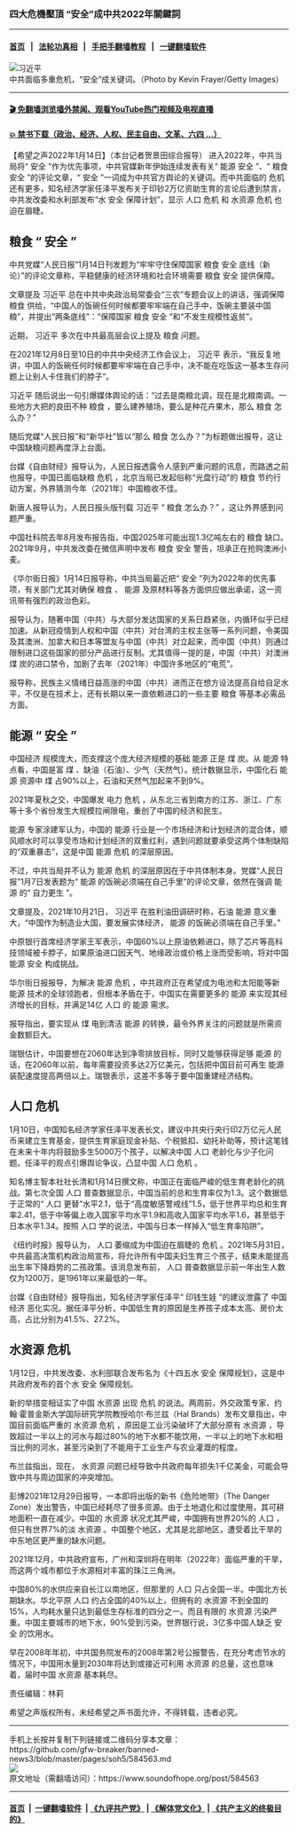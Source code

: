 ### 四大危機壓頂 “安全”成中共2022年關鍵詞
------------------------

#### [首页](https://github.com/gfw-breaker/banned-news3/blob/master/README.md) &nbsp;&nbsp;|&nbsp;&nbsp; [法轮功真相](https://github.com/begood0513/basic/blob/master/README.md)  &nbsp;&nbsp;|&nbsp;&nbsp; [手把手翻墙教程](https://github.com/gfw-breaker/guides/wiki)  &nbsp;&nbsp;|&nbsp;&nbsp; [一键翻墙软件](https://github.com/gfw-breaker/nogfw/blob/master/README.md)  



<div><img alt="习近平" src="https://img.soundofhope.org/2022-01/1642188996358.jpg"/>
<br/><figcaption class="caption">
 中共面临多重危机，“安全”成关键词。（Photo by Kevin Frayer/Getty Images）
</figcaption></div><hr/>

#### [ 🎬  免翻墙浏览墙外禁闻、观看YouTube热门视频及电视直播](https://github.com/gfw-breaker/HelloWorld)

#### [ 💥  禁书下载（政治、经济、人权、民主自由、文革、六四 ...）](https://github.com/gfw-breaker/books/blob/master/README.md)

<div><div class="Content__Wrapper sc-1bvya0-0 grZQxZ">
 <p class="meta-top">
  <span class="meta">
   【希望之声2022年1月14日】（本台记者贺景田综合报导）
  </span>
  进入2022年，中共当局将“
  <ok href="/term/1746">
   安全
  </ok>
  ”作为优先事项，中共官媒新年伊始连续发表有关“
  <ok href="/term/2960">
   能源
  </ok>
  <ok href="/term/1746">
   安全
  </ok>
  ”、“
  <ok href="/term/98382">
   粮食
  </ok>
  <ok href="/term/1746">
   安全
  </ok>
  ”的评论文章，“
  <ok href="/term/1746">
   安全
  </ok>
  ”一词成为中共官方舆论的关键词。而中共面临的
  <ok href="/term/3783">
   危机
  </ok>
  还有更多，知名经济学家任泽平发布关于印钞2万亿资助生育的言论后遭到禁言，中共发改委和水利部发布“水
  <ok href="/term/1746">
   安全
  </ok>
  保障计划”，显示
  <ok href="/term/13373">
   人口
  </ok>
  <ok href="/term/3783">
   危机
  </ok>
  和
  <ok href="/term/16059">
   水资源
  </ok>
  <ok href="/term/3783">
   危机
  </ok>
  也迫在眉睫。
 </p>
 <h2>
  <strong>
   <ok href="/term/98382">
    粮食
   </ok>
   “
   <ok href="/term/1746">
    安全
   </ok>
   ”
  </strong>
 </h2>
 <p>
  中共党媒“人民日报”1月14日刊发题为“牢牢守住保障国家
  <ok href="/term/98382">
   粮食
  </ok>
  <ok href="/term/1746">
   安全
  </ok>
  底线（新论）”的评论文章称，平稳健康的经济环境和社会环境需要
  <ok href="/term/98382">
   粮食
  </ok>
  <ok href="/term/1746">
   安全
  </ok>
  提供保障。
 </p>
 <p>
  文章提及
  <ok href="/term/1063">
   习近平
  </ok>
  总在中共中央政治局常委会“三农”专题会议上的讲话，强调保障
  <ok href="/term/98382">
   粮食
  </ok>
  供给，“中国人的饭碗任何时候都要牢牢端在自己手中，饭碗主要装中国粮”，并提出“两条底线”：“保障国家
  <ok href="/term/98382">
   粮食
  </ok>
  <ok href="/term/1746">
   安全
  </ok>
  ”和“不发生规模性返贫”。
 </p>
 <p>
  近期，
  <ok href="/term/1063">
   习近平
  </ok>
  多次在中共最高层会议上提及
  <ok href="/term/98382">
   粮食
  </ok>
  问题。
 </p>
 <p>
  在2021年12月8日至10日的中共中央经济工作会议上，
  <ok href="/term/1063">
   习近平
  </ok>
  表示，“我反复地讲，中国人的饭碗任何时候都要牢牢端在自己手中，决不能在吃饭这一基本生存问题上让别人卡住我们的脖子”。
 </p>
 <p>
  <ok href="/term/1063">
   习近平
  </ok>
  随后说出一句引爆媒体舆论的话：“过去是南粮北调，现在是北粮南调。一些地方大把的良田不种
  <ok href="/term/98382">
   粮食
  </ok>
  ，要么建养殖场，要么是种花卉果木，那么
  <ok href="/term/98382">
   粮食
  </ok>
  怎么办？”
 </p>
 <p>
  随后党媒“人民日报”和“新华社”皆以“那么
  <ok href="/term/98382">
   粮食
  </ok>
  怎么办？”为标题做出报导，这让中国缺粮问题再度浮上台面。
 </p>
 <p>
  台媒《自由财经》报导认为，人民日报透露令人感到严重问题的讯息，而路透之前也报导，中国已面临缺粮
  <ok href="/term/3783">
   危机
  </ok>
  ，北京当局已发起俗称“光盘行动”的
  <ok href="/term/98382">
   粮食
  </ok>
  节约行动方案，外界猜测今年（2021年）中国粮收不佳。
 </p>
 <p>
  新唐人报导认为，人民日报头版刊载
  <ok href="/term/1063">
   习近平
  </ok>
  “
  <ok href="/term/98382">
   粮食
  </ok>
  怎么办？” ，这让外界感到问题严重。
 </p>
 <p>
  中国社科院去年8月发布报告指，中国2025年可能出现1.3亿吨左右的
  <ok href="/term/98382">
   粮食
  </ok>
  缺口。2021年9月，中共发改委在微信声明中发布
  <ok href="/term/98382">
   粮食
  </ok>
  <ok href="/term/1746">
   安全
  </ok>
  警告，坦承正在抢购澳洲小麦。
 </p>
 <p>
  《华尔街日报》1月14日报导称，中共当局最近把“
  <ok href="/term/1746">
   安全
  </ok>
  ”列为2022年的优先事项，有关部门尤其对确保
  <ok href="/term/98382">
   粮食
  </ok>
  、
  <ok href="/term/2960">
   能源
  </ok>
  及原材料等各方面供应做出承诺，这一资讯带有强烈的政治色彩。
 </p>
 <p>
  报导认为，随著中国（中共）与大部分发达国家的关系日趋紧张，内循环似乎已经加速。从新冠疫情到人权和中国（中共）对台湾的主权主张等一系列问题，令美国及其澳洲、加拿大和日本等盟友与中国（中共）对立起来，而中国（中共）则通过限制进口这些国家的部分产品进行反制。尤其值得一提的是，中国（中共）对澳洲
  <ok href="/term/434209">
   煤
  </ok>
  炭的进口禁令，加剧了去年（2021年）中国许多地区的“电荒”。
 </p>
 <p>
  报导称，民族主义情绪日益高涨的中国（中共）进而正在想方设法提高自给自足水平，不仅是在技术上，还有长期以来一直依赖进口的一些主要
  <ok href="/term/98382">
   粮食
  </ok>
  等基本必需品方面。
 </p>
 <h2>
  <strong>
   <ok href="/term/2960">
    能源
   </ok>
   “
   <ok href="/term/1746">
    安全
   </ok>
   ”
  </strong>
 </h2>
 <p>
  <ok href="/term/2423">
   中国经济
  </ok>
  规模庞大，而支撑这个庞大经济规模的基础
  <ok href="/term/2960">
   能源
  </ok>
  正是
  <ok href="/term/434209">
   煤
  </ok>
  炭。从
  <ok href="/term/2960">
   能源
  </ok>
  特点看，中国是富
  <ok href="/term/434209">
   煤
  </ok>
  、缺油（石油）、少气（天然气）。统计数据显示，中国化石
  <ok href="/term/2960">
   能源
  </ok>
  资源中
  <ok href="/term/434209">
   煤
  </ok>
  占90%以上，石油和天然气加起来不到9%。
 </p>
 <p>
  2021年夏秋之交，中国爆发
  <ok href="/term/57873">
   电力
  </ok>
  <ok href="/term/3783">
   危机
  </ok>
  ，从东北三省到南方的江苏、浙江、广东等十多个省份发生大规模拉闸限电，重创了中国的经济和民生。
 </p>
 <p>
  <ok href="/term/2960">
   能源
  </ok>
  专家涂建军认为，中国的
  <ok href="/term/2960">
   能源
  </ok>
  行业是一个市场经济和计划经济的混合体，顺风顺水时可以享受市场和计划经济的双重红利，遇到问题就要承受这两个体制缺陷的“双重暴击”，这是中国
  <ok href="/term/2960">
   能源
  </ok>
  <ok href="/term/3783">
   危机
  </ok>
  的深层原因。
 </p>
 <p>
  不过，中共当局并不认为
  <ok href="/term/2960">
   能源
  </ok>
  <ok href="/term/3783">
   危机
  </ok>
  的深层原因在于中共体制本身。党媒“人民日报”1月7日发表题为“
  <ok href="/term/2960">
   能源
  </ok>
  的饭碗必须端在自己手里”的评论文章，依然在强调
  <ok href="/term/2960">
   能源
  </ok>
  的“
  <ok href="/term/7487">
   自力更生
  </ok>
  ”。
 </p>
 <p>
  文章提及，2021年10月21日，
  <ok href="/term/1063">
   习近平
  </ok>
  在胜利油田调研时称，石油
  <ok href="/term/2960">
   能源
  </ok>
  意义重大，“中国作为制造业大国，要发展实体经济，
  <ok href="/term/2960">
   能源
  </ok>
  的饭碗必须端在自己手里。”
 </p>
 <p>
  中原银行首席经济学家王军表示，中国60%以上原油依赖进口，除了芯片等高科技领域被卡脖子，如果原油进口因天气、地缘政治或价格上涨而受影响，将对中国
  <ok href="/term/2960">
   能源
  </ok>
  <ok href="/term/1746">
   安全
  </ok>
  构成挑战。
 </p>
 <p>
  华尔街日报报导，为解决
  <ok href="/term/2960">
   能源
  </ok>
  <ok href="/term/3783">
   危机
  </ok>
  ，中共政府正在希望成为电池和太阳能等新
  <ok href="/term/2960">
   能源
  </ok>
  技术的全球领跑者，但根本矛盾在于，中国实在需要更多的
  <ok href="/term/2960">
   能源
  </ok>
  来实现其经济增长的目标，并满足14亿
  <ok href="/term/13373">
   人口
  </ok>
  的
  <ok href="/term/2960">
   能源
  </ok>
  需求。
 </p>
 <p>
  报导指出，要实现从
  <ok href="/term/434209">
   煤
  </ok>
  电到清洁
  <ok href="/term/2960">
   能源
  </ok>
  的转换，最令外界关注的问题就是所需资金数额巨大。
 </p>
 <p>
  瑞银估计，中国要想在2060年达到净零排放目标，同时又能够获得足够
  <ok href="/term/2960">
   能源
  </ok>
  的话，在2060年以前，每年需要投资多达2万亿美元，包括把中国目前可再生
  <ok href="/term/2960">
   能源
  </ok>
  装配速度提高两倍以上。瑞银表示，这差不多等于要中国重建经济结构。
 </p>
 <h2>
  <strong>
   <ok href="/term/13373">
    人口
   </ok>
   <ok href="/term/3783">
    危机
   </ok>
  </strong>
 </h2>
 <p>
  1月10日，中国知名经济学家任泽平发表长文，建议中共央行央行印2万亿元人民币来建立生育基金，提供生育家庭现金补贴、个税抵扣、幼托补助等，预计这笔钱在未来十年内将鼓励多生5000万个孩子，以解决中国
  <ok href="/term/13373">
   人口
  </ok>
  老龄化与少子化问题。任泽平的观点引爆舆论争议，凸显中国
  <ok href="/term/13373">
   人口
  </ok>
  <ok href="/term/3783">
   危机
  </ok>
  。
 </p>
 <p>
  知名博主智本社社长清和1月14日撰文称，中国正在面临严峻的低生育老龄化的挑战。第七次全国
  <ok href="/term/13373">
   人口
  </ok>
  普查数据显示，中国当前的总和生育率仅为1.3。这个数据低于正常的“
  <ok href="/term/13373">
   人口
  </ok>
  更替”水平2.1，低于“高度敏感警戒线”1.5，低于世界平均总和生育率2.41，低于中等偏上收入国家平均水平1.9和高收入国家平均水平1.6，甚至低于日本水平1.34。按照
  <ok href="/term/13373">
   人口
  </ok>
  学的说法，中国与日本一样掉入“低生育率陷阱”。
 </p>
 <p>
  《纽约时报》报导认为，
  <ok href="/term/13373">
   人口
  </ok>
  萎缩成为中国迫在眉睫的
  <ok href="/term/3783">
   危机
  </ok>
  。2021年5月31日，中共最高决策机构政治局宣布，将允许所有中国夫妇生育三个孩子，结束未能提高出生率下降趋势的二孩政策。该消息发布前，
  <ok href="/term/13373">
   人口
  </ok>
  普查数据显示前一年出生人数仅为1200万，是1961年以来最低的一年。
 </p>
 <p>
  台媒《自由财经》报导指出，知名经济学家任泽平“
  <ok href="/term/679362">
   印钱生娃
  </ok>
  ”的建议泄露了
  <ok href="/term/2423">
   中国经济
  </ok>
  恶化实况。据任泽平分析，中国低生育的原因是生养孩子成本太高、房价太高，占比分别为41.5%、27.2%。
 </p>
 <h2>
  <strong>
   <ok href="/term/16059">
    水资源
   </ok>
   <ok href="/term/3783">
    危机
   </ok>
  </strong>
 </h2>
 <p>
  1月12日，中共发改委、水利部联合发布名为《十四五水
  <ok href="/term/1746">
   安全
  </ok>
  保障规划》，这是中共政府发布的首个水
  <ok href="/term/1746">
   安全
  </ok>
  保障规划。
 </p>
 <p>
  新的举措变相证实了中国
  <ok href="/term/16059">
   水资源
  </ok>
  出现
  <ok href="/term/3783">
   危机
  </ok>
  的说法。两周前，外交政策专家、约翰‧霍普金斯大学国际研究学院教授哈尔‧布兰兹（Hal Brands）发布文章指出，中国目前面临严重的
  <ok href="/term/16059">
   水资源
  </ok>
  <ok href="/term/3783">
   危机
  </ok>
  ，原因是工业污染破坏了大部分原有
  <ok href="/term/16059">
   水资源
  </ok>
  ，导致超过一半以上的河水与超过80%的地下水都不能饮用，一半以上的地下水和相当比例的河水，甚至污染到了不能用于工业生产与农业灌溉的程度。
 </p>
 <p>
  布兰兹指出，现在，
  <ok href="/term/16059">
   水资源
  </ok>
  问题已经导致中共政府每年损失1千亿美金，可能会导致中共与周边国家的冲突增加。
 </p>
 <p>
  彭博2021年12月29日报导，一本即将出版的新书《危险地带》（The Danger Zone）发出警告，中国已经耗尽了很多资源。由于土地退化和过度使用，其可耕地面积一直在减少。中国的
  <ok href="/term/16059">
   水资源
  </ok>
  状况尤其严峻，中国拥有世界20%的
  <ok href="/term/13373">
   人口
  </ok>
  ，但只有世界7%的淡
  <ok href="/term/16059">
   水资源
  </ok>
  。中国整个地区，尤其是北部地区，遭受着比干旱的中东地区更严重的缺水问题。
 </p>
 <p>
  2021年12月，中共政府宣布，广州和深圳将在明年（2022年）面临严重的干旱，而这两个城市都位于水源相对丰富的珠江三角洲。
 </p>
 <p>
  中国80%的水供应来自长江以南地区，但那里的
  <ok href="/term/13373">
   人口
  </ok>
  只占全国一半。中国北方长期缺水。华北平原
  <ok href="/term/13373">
   人口
  </ok>
  约占全国的40%以上，但拥有的
  <ok href="/term/16059">
   水资源
  </ok>
  不到全国的15%，人均耗水量只达到最低生存标准的四分之一。而且有限的
  <ok href="/term/16059">
   水资源
  </ok>
  污染严重。中国主要城市的地下水，90%受到污染。世界银行说，3亿多中国人缺乏
  <ok href="/term/1746">
   安全
  </ok>
  的饮用水。
 </p>
 <p>
  早在2008年年初，中共国务院发布的2008年第2号公报警告，在充分考虑节水的情况下，中国用水量到2030年将达到或接近可利用
  <ok href="/term/16059">
   水资源
  </ok>
  的总量，这也意味着，届时中国
  <ok href="/term/16059">
   水资源
  </ok>
  基本耗尽。
 </p>
 <p class="meta-btm">
  责任编辑：林莉
 </p>
 <p class="meta-btm">
  希望之声版权所有，未经希望之声书面允许，不得转载，违者必究。
 </p>
</div>
</div>
<hr/>
手机上长按并复制下列链接或二维码分享本文章：<br/>
https://github.com/gfw-breaker/banned-news3/blob/master/pages/soh5/584563.md <br/>
<a href='https://github.com/gfw-breaker/banned-news3/blob/master/pages/soh5/584563.md'><img src='https://github.com/gfw-breaker/banned-news3/blob/master/pages/soh5/584563.md.png'/></a> <br/>
原文地址（需翻墙访问）：https://www.soundofhope.org/post/584563


------------------------
#### [首页](https://github.com/gfw-breaker/banned-news3/blob/master/README.md) &nbsp;|&nbsp; [一键翻墙软件](https://github.com/gfw-breaker/nogfw/blob/master/README.md) &nbsp;| [《九评共产党》](https://github.com/gfw-breaker/9ping.md/blob/master/README.md#九评之一评共产党是什么) | [《解体党文化》](https://github.com/gfw-breaker/jtdwh.md/blob/master/README.md) | [《共产主义的终极目的》](https://github.com/gfw-breaker/gczydzjmd.md/blob/master/README.md)


<img src='http://gfw-breaker.win/banned-news3/pages/soh5/584563.md' width='0px' height='0px'/>